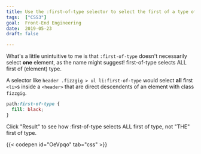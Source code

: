 ```yaml
---
title: Use the :first-of-type selector to select the first of a type of element
tags:  ["CSS3"]
goal:  Front-End Engineering
date:  2019-05-23
draft: false

---
```


What's a little unintuitive to me is that `:first-of-type` doesn't necessarily
select **one** element, as the name might suggest! first-of-type selects ALL first of (element) type.

A selector like `header .fizzgig > ul li:first-of-type` would select
**all** first `<li>`s inside a `<header>` that are direct descendents of
  an element with class `fizzgig`.

``` css
path:first-of-type {
  fill: black;
}
```

Click "Result" to see how :first-of-type selects ALL first of type, not "THE" first of type.

{{< codepen id="OeVpqo" tab="css" >}}
